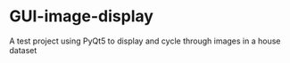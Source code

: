 # GUI-image-display
A test project using PyQt5 to display and cycle through images in a house dataset
